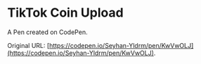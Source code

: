 # TikTok Coin Upload

A Pen created on CodePen.

Original URL: [https://codepen.io/Seyhan-Yldrm/pen/KwVwOLJ](https://codepen.io/Seyhan-Yldrm/pen/KwVwOLJ).


